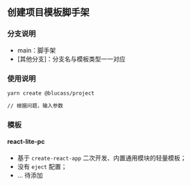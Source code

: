 ## 创建项目模板脚手架

### 分支说明

- main：脚手架
- [其他分支]：分支名与模板类型一一对应

### 使用说明

```bash
yarn create @blucass/project

// 根据问题，输入参数
```

### 模板

#### react-lite-pc

- 基于 `create-react-app` 二次开发、内置通用模块的轻量模板；
- 没有 `eject` 配置；
- ... 待添加
